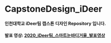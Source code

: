 # CapstoneDesign_iDeer
#### 인천대학교 iDeer팀 캡스톤 디자인 Repository 입니다.

#### 발표 영상: [2020_iDeer팀_스마트눈바디거울_발표영상](https://www.youtube.com/watch?v=UDUvQaAtzmQ&feature=youtu.be)

